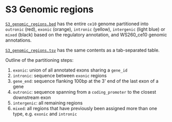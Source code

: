 ﻿# S3 Genomic regions

[`S3_genomic_regions.bed`](S3_genomic_regions.bed) has the entire `ce10` genome partitioned into `outronic` (red), `exonic` (orange), `intronic` (yellow), `intergenic` (light blue) or `mixed` (black) based on the regulatory annotation, and WS260_ce10 genomic annotations.

[`S3_genomic_regions.tsv`](S3_genomic_regions.tsv) has the same contents as a tab-separated table.

Outline of the partitioning steps:
1. `exonic`: union of all annotated exons sharing a `gene_id`
2. `intronic`: sequence between `exonic` regions
3. `gene_end`: sequence flanking 100bp at the 3' end of the last exon of a gene
4. `outronic`: sequence spanning from a `coding_promoter` to the closest downstream exon
5. `intergenic`: all remaining regions
6. `mixed`: all regions that have previously been assigned more than one type, e.g. `exonic` and `intronic`
